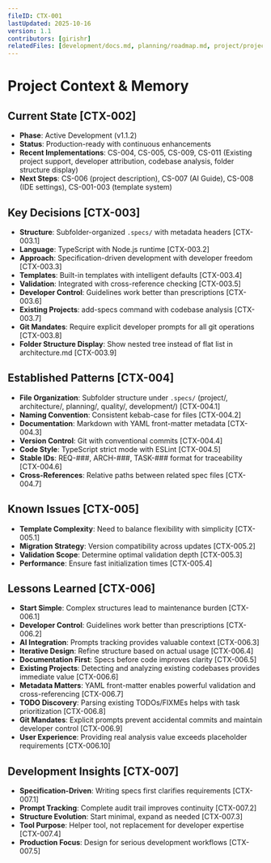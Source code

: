 ```yaml
---
fileID: CTX-001
lastUpdated: 2025-10-16
version: 1.1
contributors: [girishr]
relatedFiles: [development/docs.md, planning/roadmap.md, project/project.yaml]
---
```


# Project Context & Memory

## Current State [CTX-002]

- **Phase**: Active Development (v1.1.2)
- **Status**: Production-ready with continuous enhancements
- **Recent Implementations**: CS-004, CS-005, CS-009, CS-011 (Existing project support, developer attribution, codebase analysis, folder structure display)
- **Next Steps**: CS-006 (project description), CS-007 (AI Guide), CS-008 (IDE settings), CS-001-003 (template system)

## Key Decisions [CTX-003]

- **Structure**: Subfolder-organized `.specs/` with metadata headers [CTX-003.1]
- **Language**: TypeScript with Node.js runtime [CTX-003.2]
- **Approach**: Specification-driven development with developer freedom [CTX-003.3]
- **Templates**: Built-in templates with intelligent defaults [CTX-003.4]
- **Validation**: Integrated with cross-reference checking [CTX-003.5]
- **Developer Control**: Guidelines work better than prescriptions [CTX-003.6]
- **Existing Projects**: add-specs command with codebase analysis [CTX-003.7]
- **Git Mandates**: Require explicit developer prompts for all git operations [CTX-003.8]
- **Folder Structure Display**: Show nested tree instead of flat list in architecture.md [CTX-003.9]

## Established Patterns [CTX-004]

- **File Organization**: Subfolder structure under `.specs/` (project/, architecture/, planning/, quality/, development/) [CTX-004.1]
- **Naming Convention**: Consistent kebab-case for files [CTX-004.2]
- **Documentation**: Markdown with YAML front-matter metadata [CTX-004.3]
- **Version Control**: Git with conventional commits [CTX-004.4]
- **Code Style**: TypeScript strict mode with ESLint [CTX-004.5]
- **Stable IDs**: REQ-###, ARCH-###, TASK-### format for traceability [CTX-004.6]
- **Cross-References**: Relative paths between related spec files [CTX-004.7]

## Known Issues [CTX-005]

- **Template Complexity**: Need to balance flexibility with simplicity [CTX-005.1]
- **Migration Strategy**: Version compatibility across updates [CTX-005.2]
- **Validation Scope**: Determine optimal validation depth [CTX-005.3]
- **Performance**: Ensure fast initialization times [CTX-005.4]

## Lessons Learned [CTX-006]

- **Start Simple**: Complex structures lead to maintenance burden [CTX-006.1]
- **Developer Control**: Guidelines work better than prescriptions [CTX-006.2]
- **AI Integration**: Prompts tracking provides valuable context [CTX-006.3]
- **Iterative Design**: Refine structure based on actual usage [CTX-006.4]
- **Documentation First**: Specs before code improves clarity [CTX-006.5]
- **Existing Projects**: Detecting and analyzing existing codebases provides immediate value [CTX-006.6]
- **Metadata Matters**: YAML front-matter enables powerful validation and cross-referencing [CTX-006.7]
- **TODO Discovery**: Parsing existing TODOs/FIXMEs helps with task prioritization [CTX-006.8]
- **Git Mandates**: Explicit prompts prevent accidental commits and maintain developer control [CTX-006.9]
- **User Experience**: Providing real analysis value exceeds placeholder requirements [CTX-006.10]

## Development Insights [CTX-007]

- **Specification-Driven**: Writing specs first clarifies requirements [CTX-007.1]
- **Prompt Tracking**: Complete audit trail improves continuity [CTX-007.2]
- **Structure Evolution**: Start minimal, expand as needed [CTX-007.3]
- **Tool Purpose**: Helper tool, not replacement for developer expertise [CTX-007.4]
- **Production Focus**: Design for serious development workflows [CTX-007.5]
